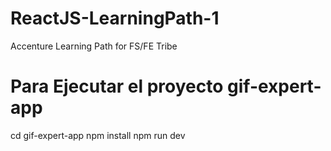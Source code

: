 # ReactJS-LearningPath-1
Accenture Learning Path for FS/FE Tribe

# Para Ejecutar el proyecto gif-expert-app
cd gif-expert-app
npm install
npm run dev